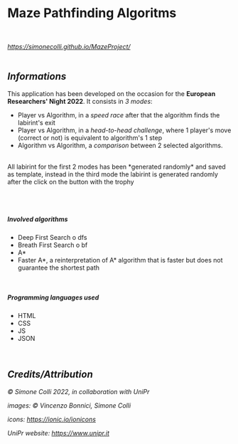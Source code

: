 # Maze Pathfinding Algoritms
<br>


_https://simonecolli.github.io/MazeProject/_
<br>
<br>
## *Informations*

This application has been developed on the occasion for the **European Researchers' Night 2022**. It consists in _3 modes_:
<br>
- Player vs Algorithm, in a *speed race* after that the algorithm finds the labirint's exit
- Player vs Algorithm, in a *head-to-head challenge*, where 1 player's move (correct or not) is equivalent to algorithm's 1 step 
- Algorithm vs Algorithm, a *comparison* between 2 selected algorithms.
<br>
All labirint for the first 2 modes has been *generated randomly* and saved as template, instead in the third mode the labirint is generated randomly after the click on the button with the trophy

<br><br>

##### *Involved algorithms*

- Deep First Search o dfs
- Breath First Search o bf
- A*
- Faster A*, a reinterpretation of A* algorithm that is faster but does not guarantee the shortest path

<br>

##### *Programming languages used*

- HTML
- CSS
- JS
- JSON

<br>


## *Credits/Attribution*

_&copy; Simone Colli 2022, in collaboration with UniPr_

_images: &copy; Vincenzo Bonnici, Simone Colli_

_icons: https://ionic.io/ionicons_

_UniPr website: https://www.unipr.it_
